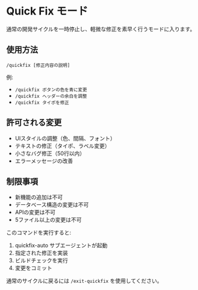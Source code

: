 # Quick Fix モード

通常の開発サイクルを一時停止し、軽微な修正を素早く行うモードに入ります。

## 使用方法
`/quickfix [修正内容の説明]`

例:
- `/quickfix ボタンの色を青に変更`
- `/quickfix ヘッダーの余白を調整`
- `/quickfix タイポを修正`

## 許可される変更
- UIスタイルの調整（色、間隔、フォント）
- テキストの修正（タイポ、ラベル変更）
- 小さなバグ修正（50行以内）
- エラーメッセージの改善

## 制限事項
- 新機能の追加は不可
- データベース構造の変更は不可
- APIの変更は不可
- 5ファイル以上の変更は不可

このコマンドを実行すると:
1. quickfix-auto サブエージェントが起動
2. 指定された修正を実装
3. ビルドチェックを実行
4. 変更をコミット

通常のサイクルに戻るには `/exit-quickfix` を使用してください。